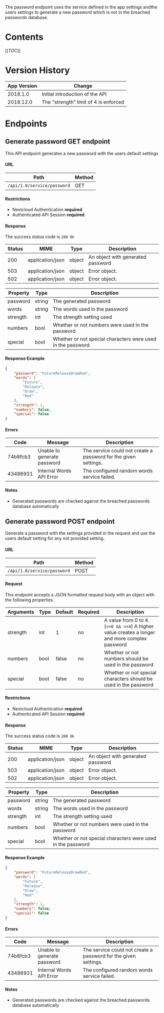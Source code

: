 The password endpoint uses the service defined in the app settings andthe users settings to generate a new password which is not in the breached passwords database.

# Contents
[[_TOC_]]

# Version History
| App Version | Change                                |
|-------------|---------------------------------------|
| 2018.1.0    | Initial introduction of the API       |
| 2018.12.0   | The "strength" limit of 4 is enforced |

# Endpoints

## Generate password GET endpoint
This API endpoint generates a new password with the users default settings

#### URL
| Path                        | Method |
|-----------------------------|--------|
| `/api/1.0/service/password` | GET    |

#### Restrictions
- Nextcloud Authentication **required**
- Authenticated API Session **required**

#### Response
The success status code is `200 Ok`

| Status | MIME             | Type   | Description                       |
|--------|------------------|--------|-----------------------------------|
| 200    | application/json | object | An object with generated password |
| 503    | application/json | object | Error object.                     |
| 502    | application/json | object | Error object.                     |

| Property | Type   | Description                                                 |
|----------|--------|-------------------------------------------------------------|
| password | string | The generated password                                      |
| words    | string | The words used in the password                              |
| strength | int    | The strength setting used                                   |
| numbers  | bool   | Whether or not numbers were used in the password            |
| special  | bool   | Whether or not special characters were used in the password |

#### Response Example
```json
{
    "password": "FutureReleaseDrawRed",
    "words": [
        "Future",
        "Release",
        "Draw",
        "Red"
    ],
    "strength": 1,
    "numbers": false,
    "special": false
}

```
#### Errors
| Code     | Message                     | Description                                                     |
|----------|-----------------------------|-----------------------------------------------------------------|
| 74b8fcb3 | Unable to generate password | The service could not create a password for the given settings. |
| 43486931 | Internal Words API Error    | The configured random words service failed.                     |

#### Notes
- Generated passwords are checked against the breached passwords database automatically



## Generate password POST endpoint
Generate a password with the settings provided in the request and use the users default setting for any not provided setting.

#### URL
| Path                        | Method |
|-----------------------------|--------|
| `/api/1.0/service/password` | POST   |


#### Request
This endpoint accepts a JSON formatted request body with an object with the following properties.

| Arguments | Type | Default | Required | Description                                                                                   |
|-----------|------|---------|----------|-----------------------------------------------------------------------------------------------|
| strength  | int  | 1       | no       | A value from 0 to 4. (`>=0 && <=4`) A higher value creates a longer and more complex password |
| numbers   | bool | false   | no       | Whether or not numbers should be used in the password                                         |
| special   | bool | false   | no       | Whether or not special characters should be used in the password                              |

#### Restrictions
- Nextcloud Authentication **required**
- Authenticated API Session **required**

#### Response
The success status code is `200 Ok`

| Status | MIME             | Type   | Description                       |
|--------|------------------|--------|-----------------------------------|
| 200    | application/json | object | An object with generated password |
| 503    | application/json | object | Error object.                     |
| 502    | application/json | object | Error object.                     |

| Property | Type   | Description                                                 |
|----------|--------|-------------------------------------------------------------|
| password | string | The generated password                                      |
| words    | string | The words used in the password                              |
| strength | int    | The strength setting used                                   |
| numbers  | bool   | Whether or not numbers were used in the password            |
| special  | bool   | Whether or not special characters were used in the password |

#### Response Example
```json
{
    "password": "FutureReleaseDrawRed",
    "words": [
        "Future",
        "Release",
        "Draw",
        "Red"
    ],
    "strength": 1,
    "numbers": false,
    "special": false
}
```

#### Errors
| Code     | Message                     | Description                                                     |
|----------|-----------------------------|-----------------------------------------------------------------|
| 74b8fcb3 | Unable to generate password | The service could not create a password for the given settings. |
| 43486931 | Internal Words API Error    | The configured random words service failed.                     |

#### Notes
- Generated passwords are checked against the breached passwords database automatically